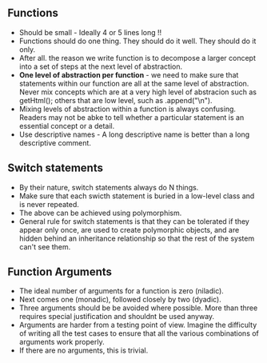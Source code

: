 ## Functions
* Should be small - Ideally 4 or 5 lines long !!
* Functions should do one thing. They should do it well. They should do it only.
* After all. the reason we write function is to decompose a larger concept into a set of steps at the next level of abstraction.
* **One level of abstraction per function** - we need to make sure that statements within our function are all at the same level of abstraction. Never mix concepts which are at a very high level of abstracion such as getHtml(); others that are low level, such as .append("\n").
* Mixing levels of abstraction within a function is always confusing. Readers may not be abke to tell whether a particular statement is an essential concept or a detail.
* Use descriptive names - A long descriptive name is better than a long descriptive comment.

## Switch statements
* By their nature, switch statements always do N things.
* Make sure that each swicth statement is buried in a low-level class and is never repeated.
* The above can be achieved using polymorphism.
* General rule for switch statements is that they can be tolerated if they appear only once, are used to create polymorphic objects, and are hidden behind an inheritance relationship so that the rest of the system can't see them.

## Function Arguments
* The ideal number of arguments for a function is zero (niladic).
* Next comes one (monadic), followed closely by two (dyadic).
* Three arguments should be be avoided where possible. More than three requires special justification and shouldnt be used anyway.
* Arguments are harder from a testing point of view. Imagine the difficulty of writing all the test cases to ensure that all the various combinations of arguments work properly.
* If there are no arguments, this is trivial.
